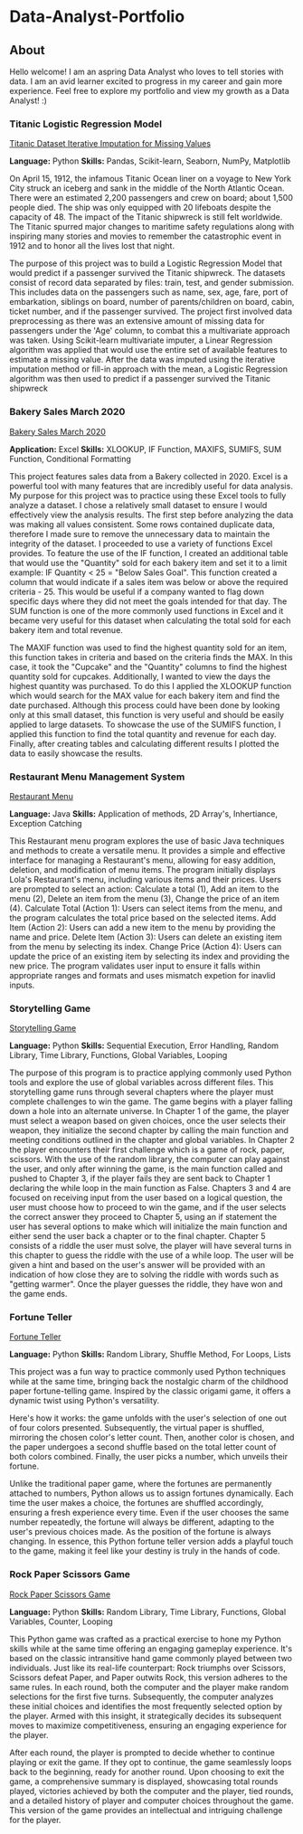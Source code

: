 # Data-Analyst-Portfolio

## About

Hello welcome! I am an aspring Data Analyst who loves to tell stories with data. I am an avid learner excited to progress in my career and gain more experience. Feel free to explore my portfolio and view my growth as a Data Analyst! :) 

### Titanic Logistic Regression Model 
[Titanic Dataset Iterative Imputation for Missing Values
](https://github.com/america-m/Data-Analyst-Portfolio/blob/89845e828f7226398ab6035815dcd6f043a704e0/Python/Titanic%20Dataset%20Iterative%20Imputation%20for%20Missing%20Values.ipynb)

**Language:** Python 
**Skills:** Pandas, Scikit-learn, Seaborn, NumPy, Matplotlib

On April 15, 1912, the infamous Titanic Ocean liner on a voyage to New York City struck an iceberg and sank in the middle of the North Atlantic Ocean. There were an estimated 2,200 passengers and crew on board; about 1,500 people died. The ship was only equipped with 20 lifeboats despite the capacity of 48. The impact of the Titanic shipwreck is still felt worldwide. The Titanic spurred major changes to maritime safety regulations along with inspiring many stories and movies to remember the catastrophic event in 1912 and to honor all the lives lost that night.

The purpose of this project was to build a Logistic Regression Model that would predict if a passenger survived the Titanic shipwreck. The datasets consist of record data separated by files: train, test, and gender submission. This includes data on the passengers such as name, sex, age, fare, port of embarkation, siblings on board, number of parents/children on board, cabin, ticket number, and if the passenger survived. The project first involved data preprocessing as there was an extensive amount of missing data for passengers under the 'Age' column, to combat this a multivariate approach was taken. Using Scikit-learn multivariate imputer, a Linear Regression algorithm was applied that would use the entire set of available features to estimate a missing value. After the data was imputed using the iterative imputation method or fill-in approach with the mean, a Logistic Regression algorithm was then used to predict if a passenger survived the Titanic shipwreck

### Bakery Sales March 2020

[Bakery Sales March 2020
](https://github.com/america-m/Data-Analyst-Portfolio/tree/79e224396d9db6c6b0cc7d029b6c076091346ead/Excel)

**Application:** Excel **Skills:** XLOOKUP, IF Function, MAXIFS, SUMIFS, SUM Function, Conditional Formatting 

This project features sales data from a Bakery collected in 2020. Excel is a powerful tool with many features that are incredibly useful for data analysis. My purpose for this project was to practice using these Excel tools to fully analyze a dataset. I chose a relatively small dataset to ensure I would effectively view the analysis results. The first step before analyzing the data was making all values consistent. Some rows contained duplicate data, therefore I made sure to remove the unnecessary data to maintain the integrity of the dataset. I proceeded to use a variety of functions Excel provides. To feature the use of the IF function, I created an additional table that would use the "Quantity" sold for each bakery item and set it to a limit example: IF Quantity < 25 = "Below Sales Goal". This function created a column that would indicate if a sales item was below or above the required criteria - 25. This would be useful if a company wanted to flag down specific days where they did not meet the goals intended for that day. The SUM function is one of the more commonly used functions in Excel and it became very useful for this dataset when calculating the total sold for each bakery item and total revenue. 

The MAXIF function was used to find the highest quantity sold for an item, this function takes in criteria and based on the criteria finds the MAX. In this case, it took the "Cupcake" and the "Quantity" columns to find the highest quantity sold for cupcakes. Additionally, I wanted to view the days the highest quantity was purchased. To do this I applied the XLOOKUP function which would search for the MAX value for each bakery item and find the date purchased. Although this process could have been done by looking only at this small dataset, this function is very useful and should be easily applied to large datasets. To showcase the use of the SUMIFS function, I applied this function to find the total quantity and revenue for each day. Finally, after creating tables and calculating different results I plotted the data to easily showcase the results. 

### Restaurant Menu Management System 

[Restaurant Menu](https://github.com/america-m/Data-Analyst-Portfolio/tree/79fd81e02c92a244b07c7cf41c777186457beb1a/Java/Restaurant%20Menu)

**Language:** Java 
**Skills:** Application of methods, 2D Array's, Inhertiance, Exception Catching 

This Restaurant menu program explores the use of basic Java techniques and methods to create a versatile menu. It provides a simple and effective interface for managing a Restaurant's menu, allowing for easy addition, deletion, and modification of menu items. The program initially displays Lola's Restaurant's menu, including various items and their prices. Users are prompted to select an action: Calculate a total (1), Add an item to the menu (2), Delete an item from the menu (3), Change the price of an item (4). Calculate Total (Action 1): Users can select items from the menu, and the program calculates the total price based on the selected items. Add Item (Action 2): Users can add a new item to the menu by providing the name and price. Delete Item (Action 3): Users can delete an existing item from the menu by selecting its index. Change Price (Action 4): Users can update the price of an existing item by selecting its index and providing the new price. The program validates user input to ensure it falls within appropriate ranges and formats and uses mismatch expetion for inavlid inputs. 


### Storytelling Game
[Storytelling Game
](https://github.com/america-m/Data-Analyst-Portfolio/tree/b0bb964275e0501dcd4b73dfe0dfcd66f376acfc/Python/Storytelling%20Game)

**Language:** Python 
**Skills:** Sequential Execution, Error Handling, Random Library, Time Library, Functions, Global Variables, Looping

The purpose of this program is to practice applying commonly used Python tools and explore the use of global variables across different files. This storytelling game runs through several chapters where the player must complete challenges to win the game. The game begins with a player falling down a hole into an alternate universe. In Chapter 1 of the game, the player must select a weapon based on given choices, once the user selects their weapon, they initialize the second chapter by calling the main function and meeting conditions outlined in the chapter and global variables. In Chapter 2 the player encounters their first challenge which is a game of rock, paper, scissors. With the use of the random library, the computer can play against the user, and only after winning the game, is the main function called and pushed to Chapter 3, if the player fails they are sent back to Chapter 1 declaring the while loop in the main function as False. 
Chapters 3 and 4 are focused on receiving input from the user based on a logical question, the user must choose how to proceed to win the game, and if the user selects the correct answer they proceed to Chapter 5, using an if statement the user has several options to make which will initialize the main function and either send the user back a chapter or to the final chapter. Chapter 5 consists of a riddle the user must solve, the player will have several turns in this chapter to guess the riddle with the use of a while loop. The user will be given a hint and based on the user's answer will be provided with an indication of how close they are to solving the riddle with words such as "getting warmer". Once the player guesses the riddle, they have won and the game ends. 

### Fortune Teller 
[Fortune Teller 
](https://github.com/america-m/Data-Analyst-Portfolio/blob/d8b216a62c7a026cb53b64b1b693c8658cfd3265/Python/Fortune%20Teller.py) 

**Language:** Python 
**Skills:** Random Library, Shuffle Method, For Loops, Lists 

This project was a fun way to practice commonly used Python techniques while at the same time, bringing back the nostalgic charm of the childhood paper fortune-telling game. Inspired by the classic origami game, it offers a dynamic twist using Python's versatility.

Here's how it works: the game unfolds with the user's selection of one out of four colors presented. Subsequently, the virtual paper is shuffled, mirroring the chosen color's letter count. Then, another color is chosen, and the paper undergoes a second shuffle based on the total letter count of both colors combined. Finally, the user picks a number, which unveils their fortune.

Unlike the traditional paper game, where the fortunes are permanently attached to numbers, Python allows us to assign fortunes dynamically. Each time the user makes a choice, the fortunes are shuffled accordingly, ensuring a fresh experience every time. Even if the user chooses the same number repeatedly, the fortune will always be different, adapting to the user's previous choices made. As the position of the fortune is always changing.  In essence, this Python fortune teller version adds a playful touch to the game, making it feel like your destiny is truly in the hands of code. 


### Rock Paper Scissors Game 
[Rock Paper Scissors Game
](https://github.com/america-m/Data-Analyst-Portfolio/blob/aa0683031de9bdab6d6b364f64d4390c3bbe58b8/Python/Rock%20Paper%20Scissors%20Game.py)

**Language:** Python 
**Skills:** Random Library, Time Library, Functions, Global Variables, Counter, Looping 

This Python game was crafted as a practical exercise to hone my Python skills while at the same time offering an engaging gameplay experience. It's based on the classic intransitive hand game commonly played between two individuals. Just like its real-life counterpart: Rock triumphs over Scissors, Scissors defeat Paper, and Paper outwits Rock, this version adheres to the same rules. 
In each round, both the computer and the player make random selections for the first five turns. Subsequently, the computer analyzes these initial choices and identifies the most frequently selected option by the player. Armed with this insight, it strategically decides its subsequent moves to maximize competitiveness, ensuring an engaging experience for the player.

After each round, the player is prompted to decide whether to continue playing or exit the game. If they opt to continue, the game seamlessly loops back to the beginning, ready for another round. Upon choosing to exit the game, a comprehensive summary is displayed, showcasing total rounds played, victories achieved by both the computer and the player, tied rounds, and a detailed history of player and computer choices throughout the game. This version of the game provides an intellectual and intriguing challenge for the player. 






